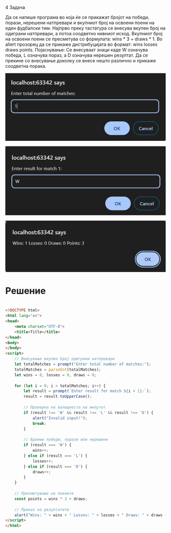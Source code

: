 4 Задача

Да се напише програма во која ќе се прикажат бројот на победи, порази, нерешени натпревари и вкупниот број на освоени поени на еден фудбалски тим. Најпрво преку тастатура се внесува вкупен број на одиграни натпревари, а потоа соодветно нивниот исход. Вкупниот број на освоени поени се пресметува со формулата: wins * 3 + draws * 1. Во allert прозорец да се прикаже дистрибуцијата во формат: wins losses draws points.
Појаснување: Се внесуваат знаци каде W означува победа, L означува пораз, а D означува нерешен резултат. Да се прекине со внесување доколку се внесе нешто различно и прикаже соодветна порака.

![image](img/4.1.png)

![image](img/4.2.png)

![image](img/4.3.png)




# Решение
```html

<!DOCTYPE html>
<html lang="en">
<head>
    <meta charset="UTF-8">
    <title>Title</title>
</head>
<body>
</body>
<script>
    // Внесување вкупен број одиграни натпревари
    let totalMatches = prompt("Enter total number of matches:");
    totalMatches = parseInt(totalMatches);
    let wins = 0, losses = 0, draws = 0;

    for (let i = 0; i < totalMatches; i++) {
        let result = prompt(`Enter result for match ${i + 1}:`);
        result = result.toUpperCase();

        // Проверка на валидноста на инпутот
        if (result !== 'W' && result !== 'L' && result !== 'D') {
            alert("Invalid input!");
            break;
        }

        // Броење победи, порази или нерешени
        if (result === 'W') {
            wins++;
        } else if (result === 'L') {
            losses++;
        } else if (result === 'D') {
            draws++;
        }
    }

    // Пресметување на поените
    const points = wins * 3 + draws;

    // Приказ на резултатите
    alert("Wins: " + wins + " Losses: " + losses + " Draws: " + draws + " Points: " + points);
</script>
</html>

```
